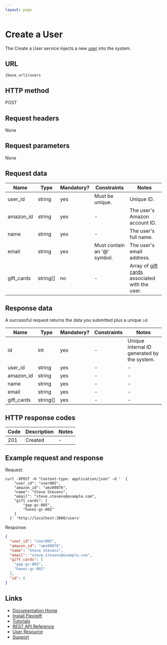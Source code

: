 ```yaml
---
layout: page
---
```


# Create a User

The Create a User service injects a new [user](index.md) into the system.

## URL

```shell
{base_url}/users
```

## HTTP method

POST

## Request headers

None

## Request parameters

None

## Request data

| Name           | Type          | Mandatory? | Constraints     | Notes |
| -------------  | ------------- | ---        | ---             | ---   |
| user_id        | string        | yes        | Must be unique. | Unique ID. |
| amazon_id      | string        | yes        | -               | The user's Amazon account ID. |
| name           | string        | yes        | -               | The user's full name.         |
| email          | string        | yes        | Must contain an '@' symbol. | The user's email address. |
| gift_cards     | string[]      | no         | -               | Array of [gift cards](../gift-cards/index.md) associated with the user. |

## Response data

A successful request returns the data you submitted plus a unique ```id```:

| Name           | Type          | Mandatory? | Constraints | Notes |
| -------------  | ------------- | ---        | ---         | ---   |
| id             | int           | yes        | -           | Unique internal ID generated by the system. |
| user_id        | string        | yes        | -           | -     |
| amazon_id      | string        | yes        | -           | -     |
| name           | string        | yes        | -           | -     |
| email          | string        | yes        | -           | -     |
| gift_cards     | string[]      | yes        | -           | -     |

## HTTP response codes

| Code          | Description   | Notes |
| ------------- | ------------- | ---   |
| 201           | Created       | -     |

## Example request and response

Request:

```shell
curl -XPOST -H "Content-type: application/json" -d '  {
    "user_id": "user005",
    "amazon_id": "amz09876",
    "name": "Steve Stevens",
    "email": "steve.stevens@example.com", 
    "gift_cards": [
    	"gap-gc-005", 
    	"hanes-gc-002"
    ]
  }' 'http://localhost:3000/users'
```

Response:

```json
{
  "user_id": "user005",
  "amazon_id": "amz09876",
  "name": "Steve Stevens",
  "email": "steve.stevens@example.com",
  "gift_cards": [
    "gap-gc-005",
    "hanes-gc-002"
  ],
  "id": 6
}
```

## Links

* [Documentation Home](../../index.md)
* [Install Flexigift](../../setup.md)
* [Tutorials](../../tutorials/index.md)
* [REST API Reference](../../api/index.md)
* [User Resource](index.md)
* [Support](mailto:support@example.com)